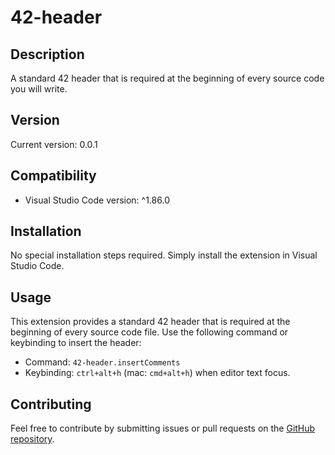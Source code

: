 # 42-header

## Description

A standard 42 header that is required at the beginning of every source code you will write.

## Version

Current version: 0.0.1

## Compatibility

-   Visual Studio Code version: ^1.86.0

## Installation

No special installation steps required. Simply install the extension in Visual Studio Code.

## Usage

This extension provides a standard 42 header that is required at the beginning of every source code file. Use the following command or keybinding to insert the header:

-   Command: `42-header.insertComments`
-   Keybinding: `ctrl+alt+h` (mac: `cmd+alt+h`) when editor text focus.

## Contributing

Feel free to contribute by submitting issues or pull requests on the [GitHub repository](link_to_repository).
